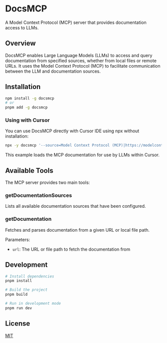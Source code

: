 # DocsMCP

A Model Context Protocol (MCP) server that provides documentation access to LLMs.

## Overview

DocsMCP enables Large Language Models (LLMs) to access and query documentation from specified sources, whether from local files or remote URLs. It uses the Model Context Protocol (MCP) to facilitate communication between the LLM and documentation sources.

## Installation

```bash
npm install -g docsmcp
# or
pnpm add -g docsmcp
```

### Using with Cursor

You can use DocsMCP directly with Cursor IDE using npx without installation:

```bash
npx -y docsmcp '--source=Model Context Protocol (MCP)|https://modelcontextprotocol.io/llms-full.txt'
```

This example loads the MCP documentation for use by LLMs within Cursor.

## Available Tools

The MCP server provides two main tools:

### getDocumentationSources

Lists all available documentation sources that have been configured.

### getDocumentation

Fetches and parses documentation from a given URL or local file path.

Parameters:

- `url`: The URL or file path to fetch the documentation from

## Development

```bash
# Install dependencies
pnpm install

# Build the project
pnpm build

# Run in development mode
pnpm run dev
```

## License

[MIT](LICENSE)
